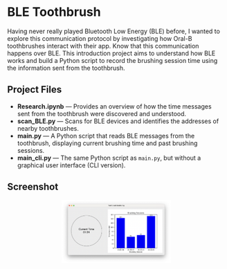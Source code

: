 # BLE Toothbrush 

Having never really played Bluetooth Low Energy (BLE) before, I wanted to explore this communication protocol by investigating how Oral-B toothbrushes interact with their app. Know that this communication happens over BLE. This introduction project aims to understand how BLE works and build a Python script to record the brushing session time using the information sent from the toothbrush. 

## Project Files

- **Research.ipynb** — Provides an overview of how the time messages sent from the toothbrush were discovered and understood.
- **scan_BLE.py** — Scans for BLE devices and identifies the addresses of nearby toothbrushes.
- **main.py** — A Python script that reads BLE messages from the toothbrush, displaying current brushing time and past brushing sessions.
- **main_cli.py** — The same Python script as `main.py`, but without a graphical user interface (CLI version).

## Screenshot
<p align="center">
  <img src="Screenshot.png" width=50% height=50%>
</p>